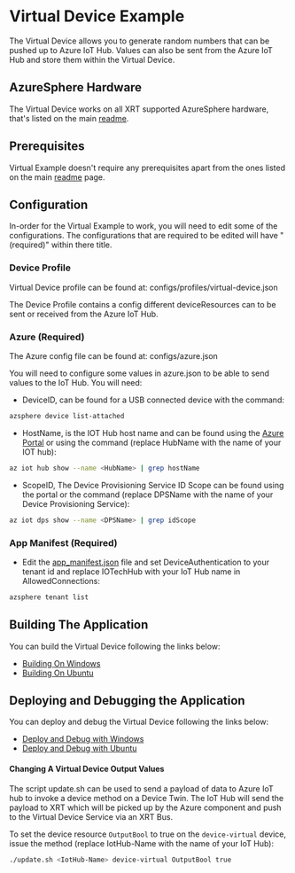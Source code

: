# Virtual Device Example

The Virtual Device allows you to generate random numbers that
can be pushed up to Azure IoT Hub. Values can also be sent
from the Azure IoT Hub and store them within the Virtual
Device.

## AzureSphere Hardware

The Virtual Device works on all XRT supported AzureSphere
hardware, that's listed on the main [readme](../README.md).

## Prerequisites 

Virtual Example doesn't require any prerequisites apart from the
ones listed on the main [readme](../README.md) page.

## Configuration 

In-order for the Virtual Example to work, you will need
to edit some of the configurations. The configurations
that are required to be edited will have "(required)"
within there title.

### Device Profile

Virtual Device profile can be found at: 
configs/profiles/virtual-device.json

The Device Profile contains a config different
deviceResources can to be sent or received from the Azure
IoT Hub.

### Azure (Required)
The Azure config file can be found at:
configs/azure.json

You will need to configure some values in azure.json to
be able to send values to the IoT Hub. You will need:

* DeviceID, can be found for a USB connected device with
  the command:

```bash
azsphere device list-attached
```

* HostName, is the IOT Hub host name and can be found
  using the [Azure Portal](https://portal.azure.com/) or
  using the command (replace HubName with the name of your
  IOT hub):

```bash
az iot hub show --name <HubName> | grep hostName
```

* ScopeID, The Device Provisioning Service ID Scope can be found
  using the portal or the command (replace DPSName with
  the name of your Device Provisioning Service):

```bash
az iot dps show --name <DPSName> | grep idScope
```

### App Manifest (Required)
* Edit the [app_manifest.json](../app_manifest.json) file and
  set DeviceAuthentication to your tenant id and replace
  IOTechHub with your IoT Hub name in AllowedConnections:

```bash
azsphere tenant list
```

## Building The Application

You can build the Virtual Device following the links below:

* [Building On Windows](windows-build.md)
* [Building On Ubuntu](ubuntu-build.md)

## Deploying and Debugging the Application

You can deploy and debug the Virtual Device following the
links below:

* [Deploy and Debug with Windows](windows-deploy-debug.md)
* [Deploy and Debug with Ubuntu](ubuntu-deploy-deploy.md)

#### Changing A Virtual Device Output Values

The script update.sh can be used to send a payload of data
to Azure IoT hub to invoke a device method on a Device Twin. The
IoT Hub will send the payload to XRT which will be picked up by the
Azure component and push to the Virtual Device Service via an
XRT Bus.

To set the device resource `OutputBool` to true on the `device-virtual`
device, issue the method (replace IotHub-Name with the name of your
IoT Hub):

```bash
./update.sh <IotHub-Name> device-virtual OutputBool true
```